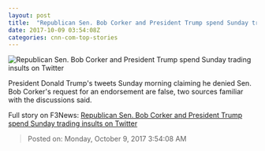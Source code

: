```yaml
---
layout: post
title:  "Republican Sen. Bob Corker and President Trump spend Sunday trading insults on Twitter"
date: 2017-10-09 03:54:08Z
categories: cnn-com-top-stories
---
```


![Republican Sen. Bob Corker and President Trump spend Sunday trading insults on Twitter](http://i2.cdn.cnn.com/cnnnext/dam/assets/170629142805-sen-bob-corker-may-10-2017-super-tease.jpg)

President Donald Trump's tweets Sunday morning claiming he denied Sen. Bob Corker's request for an endorsement are false, two sources familiar with the discussions said.


Full story on F3News: [Republican Sen. Bob Corker and President Trump spend Sunday trading insults on Twitter](http://www.f3nws.com/n/KmCUJE)

> Posted on: Monday, October 9, 2017 3:54:08 AM
